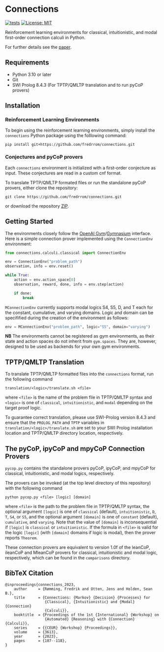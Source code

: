 # Connections

[![tests](https://github.com/fredrrom/CoPs/actions/workflows/python-app.yml/badge.svg?branch=main)](https://github.com/fredrrom/CoPs/actions/workflows/python-app.yml)
[![License: MIT](https://img.shields.io/github/license/fredrrom/connections)](https://github.com/fredrrom/connections/blob/main/LICENSE)

Reinforcement learning environments for classical, intuitionistic, and modal first-order connection calculi in Python. 

For further details see the [paper](https://ceur-ws.org/Vol-3613/AReCCa2023_paper8.pdf).

## Requirements

 - Python 3.10 or later
 - Git
 - SWI Prolog 8.4.3 (For TPTP/QMLTP translation and to run pyCoP provers)

## Installation

### Reinforcement Learning Environments

To begin using the reinforcement learning environments, simply install the `connections` Python package using the folllowing command:

```
pip install git+https://github.com/fredrrom/connections.git 
```

### Conjectures and pyCoP provers

Each `connections` environment is initialized with a first-order conjecture as input. These conjectures are read in a custom cnf format. 

To translate TPTP/QMLTP formated files or run the standalone pyCoP provers, either clone the repository:

```
git clone https://github.com/fredrrom/connections.git
```

or download the repository [ZIP](https://github.com/fredrrom/connections/archive/refs/heads/main.zip).

## Getting Started

The environments closely follow the [OpenAI Gym](https://www.gymlibrary.dev/)/[Gymnasium](https://gymnasium.farama.org/) interface. Here is a simple connection prover implemented using the `ConnectionEnv` environment:

```python
from connections.calculi.classical import ConnectionEnv

env = ConnectionEnv("problem_path")
observation, info = env.reset()

while True:
    action = env.action_space[0]
    observation, reward, done, info = env.step(action)

    if done:
        break
```

`MConnectionEnv` currently supports modal logics S4, S5, D, and T each for the constant, cumulative, and varying domains. Logic and domain can be specifified during the creation of the environment as follows:

```python
env = MConnectionEnv("problem_path", logic="S5", domain="varying")
```

**NB** The environments cannot be registered as gym environments, as their state and action spaces do not inherit from `gym.spaces`. 
They are, however, designed to be used as backends for your own gym environments.

## TPTP/QMLTP Translation

To translate TPTP/QMLTP formatted files into the `connections` format, run the following command

```
translation/<logic>/translate.sh <file>
```

where `<file>` is the name of the problem file in TPTP/QMLTP syntax and `<logic>` is one of `classical`, `intuitionistic`, and `modal` depending on the target proof logic.

To guarantee correct translation, please use SWI-Prolog version 8.4.3 and ensure that the `PROLOG_PATH` and `TPTP` variables in `translation/<logic>/translate.sh` are set to your SWI Prolog installation location and TPTP/QMLTP directory location, respectively.

## The pyCoP, ipyCoP and mpyCoP Connection Provers

`pycop.py` contains the standalone provers pyCoP, ipyCoP, and mpyCoP for classical, intuitionistic, and modal logics, respectively.

The provers can be invoked (at the top level directory of this repository) with the following command

```
python pycop.py <file> [logic] [domain]
```

where `<file>` is the path to the problem file in TPTP/QMLTP syntax, the optional argument `[logic]` is one of `classical` (default), `intuitionistic`, `D`, `T`, `S4`, or `S5`, and the optional argument `[domain]` is one of `constant` (default), `cumulative`, and `varying`. Note that the value of `[domain]` is inconsequential if `[logic]` is  `classical` or `intuitionistic`. If the formula in `<file>` is valid for the logic `[logic]` (with `[domain]` domains if logic is modal), then the prover reports `Theorem`.

These connection provers are equivalent to version 1.0f of the leanCoP, ileanCoP and MleanCoP provers for classical, intuitionistic and modal logic, respectively, which can be found in the `comparisons` directory.

## BibTeX Citation

```
@inproceedings{connections_2023,
    author     = {Rømming, Fredrik and Otten, Jens and Holden, Sean B.},
    title      = {Connections: {Markov} {Decision} {Processes} for 
                  {Classical}, {Intuitionistic} and {Modal} {Connection}   
                  {Calculi}},
    booktitle  = {Proceedings of the 1st {International} {Workshop} on    
                  {Automated} {Reasoning} with {Connection} {Calculi}},
    series     = {{CEUR} {Workshop} {Proceedings}},
    volume     = {3613},
    year       = {2023},
    pages      = {107--118},
}
```